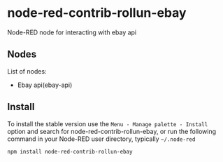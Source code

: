 node-red-contrib-rollun-ebay
================

Node-RED node for interacting with ebay api

## Nodes
List of nodes:
- Ebay api(ebay-api)

## Install

To install the stable version use the `Menu - Manage palette - Install`
option and search for node-red-contrib-rollun-ebay, or run the following
command in your Node-RED user directory, typically `~/.node-red`

    npm install node-red-contrib-rollun-ebay
